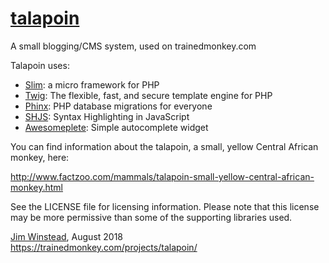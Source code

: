 # [talapoin](https://trainedmonkey.com/projects/talapoin/)
A small blogging/CMS system, used on trainedmonkey.com

Talapoin uses:

- [Slim][slim]: a micro framework for PHP
- [Twig][twig]: The flexible, fast, and secure template engine for PHP
- [Phinx][phinx]: PHP database migrations for everyone
- [SHJS][shjs]: Syntax Highlighting in JavaScript
- [Awesomeplete][awesomeplete]: Simple autocomplete widget

You can find information about the talapoin, a small, yellow Central African
monkey, here:

http://www.factzoo.com/mammals/talapoin-small-yellow-central-african-monkey.html

See the LICENSE file for licensing information. Please note that this license
may be more permissive than some of the supporting libraries used.

[Jim Winstead](mailto:jimw@trainedmonkey.com), August 2018  
https://trainedmonkey.com/projects/talapoin/

[slim]: https://www.slimframework.com
[twig]: https://twig.symfony.com/
[monolog]: https://seldaek.github.io/monolog/
[phinx]: https://phinx.org
[shjs]: http://shjs.sourceforge.net
[awesomeplete]: https://projects.verou.me/awesomplete/

